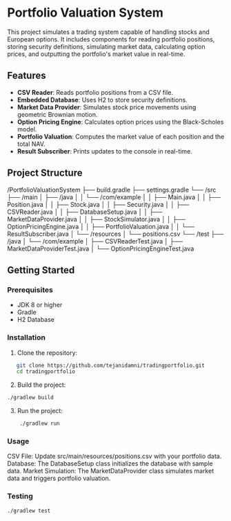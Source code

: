 # Portfolio Valuation System

This project simulates a trading system capable of handling stocks and European options. It includes components for reading portfolio positions, storing security definitions, simulating market data, calculating option prices, and outputting the portfolio's market value in real-time.

## Features

- **CSV Reader**: Reads portfolio positions from a CSV file.
- **Embedded Database**: Uses H2 to store security definitions.
- **Market Data Provider**: Simulates stock price movements using geometric Brownian motion.
- **Option Pricing Engine**: Calculates option prices using the Black-Scholes model.
- **Portfolio Valuation**: Computes the market value of each position and the total NAV.
- **Result Subscriber**: Prints updates to the console in real-time.

## Project Structure
/PortfolioValuationSystem ├── build.gradle ├── settings.gradle └── /src ├── /main │ ├── /java │ │ └── /com/example │ │ ├── Main.java │ │ ├── Position.java │ │ ├── Stock.java │ │ ├── Security.java │ │ ├── CSVReader.java │ │ ├── DatabaseSetup.java │ │ ├── MarketDataProvider.java │ │ ├── StockSimulator.java │ │ ├── OptionPricingEngine.java │ │ ├── PortfolioValuation.java │ │ └── ResultSubscriber.java │ └── /resources │ └── positions.csv └── /test ├── /java │ └── /com/example │ ├── CSVReaderTest.java │ ├── MarketDataProviderTest.java │ └── OptionPricingEngineTest.java


## Getting Started

### Prerequisites

- JDK 8 or higher
- Gradle
- H2 Database

### Installation

1. Clone the repository:

```bash
   git clone https://github.com/tejanidamni/tradingportfolio.git
   cd tradingportfolio
```

2. Build the project:

```bash
./gradlew build
```

3. Run the project:
```bash
    ./gradlew run
```

### Usage
CSV File: Update src/main/resources/positions.csv with your portfolio data.
Database: The DatabaseSetup class initializes the database with sample data.
Market Simulation: The MarketDataProvider class simulates market data and triggers portfolio valuation.

### Testing
```bash
./gradlew test